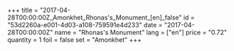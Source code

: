 +++
title = "2017-04-28T00:00:00Z_Amonkhet_Rhonas's_Monument_[en]_false"
id = "53d2260a-e001-4d03-a108-759591e4d233"
date = "2017-04-28T00:00:00Z"
name = "Rhonas's Monument"
lang = ["en"]
price = "0.72"
quantity = 1
foil = false
set = "Amonkhet"
+++

